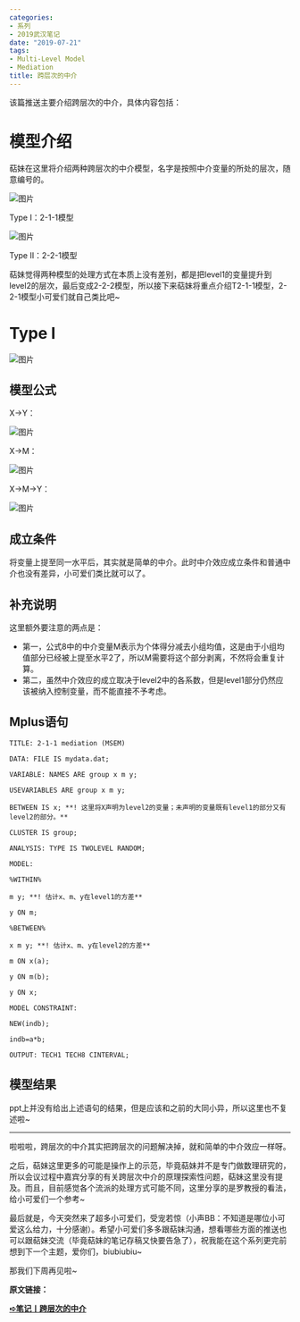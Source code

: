 ```yaml
---
categories:
- 系列
- 2019武汉笔记
date: "2019-07-21"
tags:
- Multi-Level Model
- Mediation
title: 跨层次的中介
---
```

该篇推送主要介绍跨层次的中介，具体内容包括：

<!--more-->

# **模型介绍**

萜妹在这里将介绍两种跨层次的中介模型，名字是按照中介变量的所处的层次，随意编号的。

![图片](https://tie-1315290370.cos.ap-beijing.myqcloud.com/TIE/202309120004614.png)

Type Ⅰ：2-1-1模型

![图片](https://tie-1315290370.cos.ap-beijing.myqcloud.com/TIE/202309120004564.png)

Type Ⅱ：2-2-1模型

萜妹觉得两种模型的处理方式在本质上没有差别，都是把level1的变量提升到level2的层次，最后变成2-2-2模型，所以接下来萜妹将重点介绍T2-1-1模型，2-2-1模型小可爱们就自己类比吧~





# **Type Ⅰ**

![图片](https://tie-1315290370.cos.ap-beijing.myqcloud.com/TIE/202309120004590.png)

## **模型公式**

X→Y：

![图片](https://tie-1315290370.cos.ap-beijing.myqcloud.com/TIE/202309120004544.png)

X→M：

![图片](https://tie-1315290370.cos.ap-beijing.myqcloud.com/TIE/202309120004569.png)

X→M→Y：

![图片](https://tie-1315290370.cos.ap-beijing.myqcloud.com/TIE/202309120004581.jpeg)

## **成立条件**

将变量上提至同一水平后，其实就是简单的中介。此时中介效应成立条件和普通中介也没有差异，小可爱们类比就可以了。

## **补充说明**

这里额外要注意的两点是：

- 第一，公式8中的中介变量M表示为个体得分减去小组均值，这是由于小组均值部分已经被上提至水平2了，所以M需要将这个部分剥离，不然将会重复计算。
- 第二，虽然中介效应的成立取决于level2中的各系数，但是level1部分仍然应该被纳入控制变量，而不能直接不予考虑。

## **Mplus语句**

```
TITLE: 2-1-1 mediation (MSEM)

DATA: FILE IS mydata.dat;

VARIABLE: NAMES ARE group x m y;

USEVARIABLES ARE group x m y;

BETWEEN IS x; **! 这里将X声明为level2的变量；未声明的变量既有level1的部分又有level2的部分。**

CLUSTER IS group; 

ANALYSIS: TYPE IS TWOLEVEL RANDOM;

MODEL:

%WITHIN%

m y; **! 估计x、m、y在level1的方差**

y ON m;

%BETWEEN% 

x m y; **! 估计x、m、y在level2的方差**

m ON x(a); 

y ON m(b); 

y ON x;

MODEL CONSTRAINT:

NEW(indb); 

indb=a*b; 

OUTPUT: TECH1 TECH8 CINTERVAL; 
```

## **模型结果**

ppt上并没有给出上述语句的结果，但是应该和之前的大同小异，所以这里也不复述啦~



---

啦啦啦，跨层次的中介其实把跨层次的问题解决掉，就和简单的中介效应一样呀。



之后，萜妹这里更多的可能是操作上的示范，毕竟萜妹并不是专门做数理研究的，所以会议过程中嘉宾分享的有关跨层次中介的原理探索性问题，萜妹这里没有提及。而且，目前感觉各个流派的处理方式可能不同，这里分享的是罗教授的看法，给小可爱们一个参考~



最后就是，今天突然来了超多小可爱们，受宠若惊（小声BB：不知道是哪位小可爱这么给力，十分感谢）。希望小可爱们多多跟萜妹沟通，想看哪些方面的推送也可以跟萜妹交流（毕竟萜妹的笔记存稿又快要告急了），祝我能在这个系列更完前想到下一个主题，爱你们，biubiubiu~



那我们下周再见啦~

**原文链接：**

[**➪笔记丨跨层次的中介**](https://mp.weixin.qq.com/s?__biz=MzIwMDk1OTM2OQ==&mid=2247484807&idx=1&sn=993f31c22a5bea4201186b5743bb693d&chksm=96f47161a183f8770fd82c298bf6e1291d8c6339936c4fb4aa14b32a473435d4e0eb01e6552a&token=1026914331&lang=zh_CN&scene=21#wechat_redirect)
